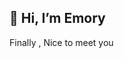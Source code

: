 👋 Hi, I’m Emory  
-
Finally , Nice to meet you  

<!---
GuanYu914/GuanYu914 is a ✨ special ✨ repository because its `README.md` (this file) appears on your GitHub profile.
You can click the Preview link to take a look at your changes.
--->
